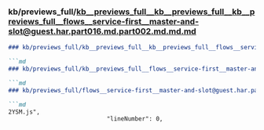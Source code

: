 ### kb/previews_full/kb__previews_full__kb__previews_full__kb__previews_full__flows__service-first__master-and-slot@guest.har.part016.md.part002.md.md.md

```md
### kb/previews_full/kb__previews_full__kb__previews_full__flows__service-first__master-and-slot@guest.har.part016.md.part002.md.md

```md
### kb/previews_full/kb__previews_full__flows__service-first__master-and-slot@guest.har.part016.md.part002.md

```md
### kb/previews_full/flows__service-first__master-and-slot@guest.har.part016.md (part 002)

```md
2YSM.js",
                            "lineNumber": 0,
               
```

```

```

```

```
